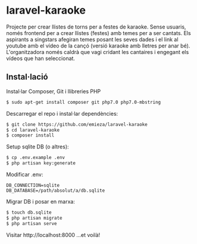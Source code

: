 # laravel-karaoke
Projecte per crear llistes de torns per a festes de karaoke. Sense usuaris, només frontend per a crear llistes (festes) amb temes per a ser cantats. Els aspirants a singstars afegiran temes posant les seves dades i el link al youtube amb el vídeo de la cançó (versió karaoke amb lletres per anar bé). L'organitzadora només caldrà que vagi cridant les cantaires i engegant els vídeos que han seleccionat.

## Instal·lació
Instal·lar Composer, Git i llibreries PHP
```sh
$ sudo apt-get install composer git php7.0 php7.0-mbstring
```
Descarregar el repo i instal·lar dependències:
```sh
$ git clone https://github.com/emieza/laravel-karaoke
$ cd laravel-karaoke
$ composer install
```
Setup sqlite DB (o altres):
```sh
$ cp .env.example .env
$ php artisan key:generate
```
Modificar .env:
```
DB_CONNECTION=sqlite
DB_DATABASE=/path/absolut/a/db.sqlite
```
Migrar DB i posar en marxa:
```sh
$ touch db.sqlite
$ php artisan migrate
$ php artisan serve
```
Visitar http://localhost:8000 ...et voilà!


